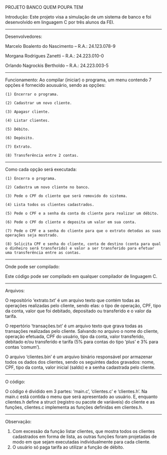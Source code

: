 PROJETO BANCO QUEM POUPA TEM

Introdução:
  Este projeto visa a simulação de um sistema de banco e foi desenvolvido em linguagem C por três alunos da FEI.

-----------------------------------------------------------------------------------------------------------------------------------------------------------------------------------------

Desenvolvedores:

  Marcelo Boalento do Nascimento – R.A.: 24.123.078-9
  
  Morgana Rodrigues Zanetti – R.A.: 24.223.010-0
  
  Orlando Nagrockis Bertholdo – R.A.: 24.223.003-5

  
-----------------------------------------------------------------------------------------------------------------------------------------------------------------------------------------

Funcionamento:
  Ao compilar (iniciar) o programa, um menu contendo 7 opções é fornecido aousuário, sendo as opções:

    (1) Encerrar o programa.
    
    (2) Cadastrar um novo cliente.
    
    (3) Apagasr cliente.
    
    (4) Listar clientes.
    
    (5) Débito.
    
    (6) Depósito.
    
    (7) Extrato.
    
    (8) Transferência entre 2 contas.

  
-----------------------------------------------------------------------------------------------------------------------------------------------------------------------------------------    

Como cada opção será executada:

    (1) Encerra o programa.
  
    (2) Cadastra um novo cliente no banco.
  
    (3) Pede o CPF do cliente que será removido do sistema.
  
    (4) Lista todos os clientes cadastrados.
  
    (5) Pede o CPF e a senha da conta do cliente para realizar um débito.
    
    (6) Pede o CPF do cliente e deposita um valor em sua conta.
  
    (7) Pede o CPF e a senha do cliente para que o extrato detodas as suas operações seja mostrado.
  
    (8) Solicita CPF e senha do cliente, conta de destino (conta para qual o dinheiro será transferido) e valor a ser transferido para efetuar uma transferência entre as contas.
  
-----------------------------------------------------------------------------------------------------------------------------------------------------------------------------------------

Onde pode ser compilado:

  Este código pode ser compilado em qualquer compilador de linguagem C.

  
-----------------------------------------------------------------------------------------------------------------------------------------------------------------------------------------

Arquivos:

 O repositório ‘extrato.txt’ é um arquivo texto que contém todas as operações realizadas pelo cliente, sendo elas: o tipo de operação, CPF, tipo da conta, valor que foi debitado, 
depositado ou transferido e o valor da tarifa.

  O repertório ‘transações.txt’ é um arquivo texto que grava todas as transações realizadas pelo cliente. Salvando no arquivo o nome do cliente, operação efetuada, CPF do usuário, 
tipo da conta, valor transferido, debitado e/ou transferido e tarifa (5% para contas do tipo ‘plus’ e 3% para contas ‘comum’).

  O arquivo ‘clientes.bin’ é um arquivo binário responsável por armazenar todos os dados dos clientes, sendo os seguintes dados gravados: nome, CPF, tipo da conta, valor inicial 
(saldo) e a senha cadastrada pelo cliente.

  
-----------------------------------------------------------------------------------------------------------------------------------------------------------------------------------------

O código:

  O código é dividido em 3 partes: ‘main.c’, ‘clientes.c’ e ‘clientes.h’. Na main.c está contida o menu que será apresentado ao usuário. E, enquanto clientes.h define a struct 
(registro ou pacote de variáveis) do cliente e as funções, clientes.c implementa as funções definidas em clientes.h.
  
-----------------------------------------------------------------------------------------------------------------------------------------------------------------------------------------

Observação:
  1. Com excessão da função listar clientes, que mostra todos os clientes cadastrados em forma de lista, as outras funções foram projetadas de modo em que sejam executadas
individualmente para cada cliente.
  3. O usuário só paga tarifa ao utilizar a função de débito.
